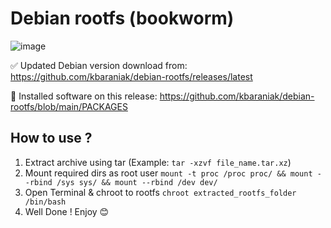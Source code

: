 # Debian rootfs (bookworm)
![image](https://user-images.githubusercontent.com/90936580/213817109-ac8c4562-de13-4582-b7c1-06d46db02a7a.png)

✅ Updated Debian version download from: https://github.com/kbaraniak/debian-rootfs/releases/latest

📑 Installed software on this release: https://github.com/kbaraniak/debian-rootfs/blob/main/PACKAGES

## How to use ?
1. Extract archive using tar (Example: `tar -xzvf file_name.tar.xz`)
2. Mount required dirs as root user `mount -t proc /proc proc/ &&
                          mount --rbind /sys sys/ &&
                          mount --rbind /dev dev/`
3. Open Terminal & chroot to rootfs ``chroot extracted_rootfs_folder /bin/bash``
4. Well Done ! Enjoy 😊
